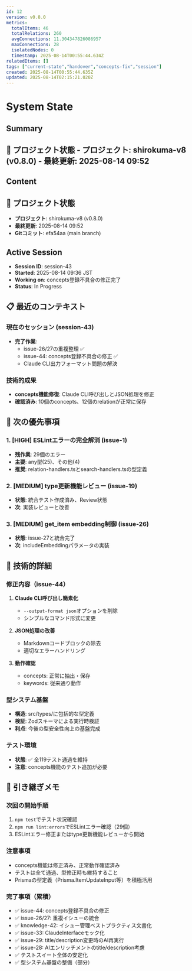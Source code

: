 ```yaml
---
id: 12
version: v0.8.0
metrics:
  totalItems: 46
  totalRelations: 260
  avgConnections: 11.304347826086957
  maxConnections: 28
  isolatedNodes: 0
  timestamp: 2025-08-14T00:55:44.634Z
relatedItems: []
tags: ["current-state","handover","concepts-fix","session"]
created: 2025-08-14T00:55:44.635Z
updated: 2025-08-14T02:15:21.020Z
---
```


# System State

## Summary

## 📍 プロジェクト状態 - **プロジェクト**: shirokuma-v8 (v0.8.0) - **最終更新**: 2025-08-14 09:52

## Content

## 📍 プロジェクト状態
- **プロジェクト**: shirokuma-v8 (v0.8.0)
- **最終更新**: 2025-08-14 09:52
- **Gitコミット**: efa54aa (main branch)

## Active Session
- **Session ID**: session-43
- **Started**: 2025-08-14 09:36 JST
- **Working on**: concepts登録不具合の修正完了
- **Status**: In Progress

## 📋 最近のコンテキスト

### 現在のセッション (session-43)
- **完了作業**:
  - issue-26/27の重複整理 ✅
  - issue-44: concepts登録不具合の修正 ✅
  - Claude CLI出力フォーマット問題の解決

### 技術的成果
- **concepts機能修復**: Claude CLI呼び出しとJSON処理を修正
- **確認済み**: 10個のconcepts、12個のrelationが正常に保存

## 🎯 次の優先事項

### 1. [HIGH] ESLintエラーの完全解消 (issue-1)
- **残作業**: 29個のエラー
- **主要**: any型(25)、その他(4)
- **推奨**: relation-handlers.tsとsearch-handlers.tsの型定義

### 2. [MEDIUM] type更新機能レビュー (issue-19)
- **状態**: 統合テスト作成済み、Review状態
- **次**: 実装レビューと改善

### 3. [MEDIUM] get_item embedding制御 (issue-26)
- **状態**: issue-27と統合完了
- **次**: includeEmbeddingパラメータの実装

## 🔧 技術的詳細

### 修正内容（issue-44）
1. **Claude CLI呼び出し簡素化**
   - `--output-format json`オプションを削除
   - シンプルなコマンド形式に変更

2. **JSON処理の改善**
   - Markdownコードブロックの除去
   - 適切なエラーハンドリング

3. **動作確認**
   - concepts: 正常に抽出・保存
   - keywords: 従来通り動作

### 型システム基盤
- **構造**: src/types/に包括的な型定義
- **検証**: Zodスキーマによる実行時検証
- **利点**: 今後の型安全性向上の基盤完成

### テスト環境
- **状態**: ✅ 全119テスト通過を維持
- **注意**: concepts機能のテスト追加が必要

## 📝 引き継ぎメモ

### 次回の開始手順
1. `npm test`でテスト状況確認
2. `npm run lint:errors`でESLintエラー確認（29個）
3. ESLintエラー修正またはtype更新機能レビューから開始

### 注意事項
- concepts機能は修正済み、正常動作確認済み
- テストは全て通過、型修正時も維持すること
- Prismaの型定義（Prisma.ItemUpdateInput等）を積極活用

### 完了事項（累積）
- ✅ issue-44: concepts登録不具合の修正
- ✅ issue-26/27: 重複イシューの統合
- ✅ knowledge-42: イシュー管理ベストプラクティス文書化
- ✅ issue-33: ClaudeInterfaceモック化
- ✅ issue-29: title/description変更時のAI再実行
- ✅ issue-28: AIエンリッチメントのtitle/description考慮
- ✅ テストスイート全体の安定化
- ✅ 型システム基盤の整備（部分）

